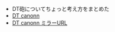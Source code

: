+ DT砲についてちょっと考え方をまとめた
+ [DT canonn](http://tinyurl.com/y46cqhtr)
+ [DT canonn ミラーURL](http://fumen.zui.jp/?v115@hghlCewhEeglBtAewhBeh0AeglwwBtwhRpg0Beywxh?Rpg0CeAtg0xhR4RpAeBtg0whR4glRpAeAth0whilJeAgWsA?lvs2A3HEfETYd9Al/m9BQoDfEY7w2BlvFLBYuDfET4JwBke?EfEXUb9AhghWCeQaEegWBPAeQaBehHAegWQLBPQaxSgHBeS?pR4xwgHCeAtglR4xhxwAeBtglQ4xhg0xwAeAthlQ4i0JeAA?P5Al/PVB4pDfET4BBClvs2A1sDfETY9KBlvs2AUuDfETY9K?BUNKSA1d0KBFY3JBmBhRA1d8UBSAAAAhghlIeglFeh0Aegl?Feg0Ieg0meAAPeAlP52BUDEfEWUDVBl/m9Bk0DfEToH6Alv?s2AWhAAA3gV4xeAAPkAl/m9BQoDfEVrOOBlPZOBjDEfETYO?6Alvs2AYDEfET4xRBvhBFlBdqQwAlvs2AjoDfETYhLBlvs2?AlDEfETIPSBlvs2AFCEfETY5OBlvs2AlDEfEm585A3gH8Ae?I8AeI8gWg0H8Aeg0F8JeAAPqAlvs2A1sDfETY9KBlvs2AUu?DfETY9KBlPBBCWrDfET4JwBlvs2A4lAAAvhAVXQNAUYHDBQ?huRA1dEEBiAAAAZgg0IewhHexhQL/eAAPNAKYHDBQhuRA1d?EEBiAAAAZggHIegHHehHAfSXQNAMYHDBQhuRA1dEEBiAAAA?kggWGeSawh+eAAPPAJYHDBQRsRA1dkRBy2hBAsgTaGeFAxe?AAPCBlvs2A1sDfEToABBlvs2A2BEfEY2uHBlPp9B3sDfE1C?CLBlvs2A2BEfEVULEBlPiOBWrDfET4x2Alvs2AWkAAAZgg0?Ieg0Heh0R4GeR41eAAPOAzPEfET4xRBlvs2AUzAAAkgg0Ie?QawDGeRa1eAAPOAqPEfET4xRBlvs2AUzAAAkggHIegHglGe?BPgl0eAAPOAsPEfET4xRBlvs2AUzAAAZggHIewhQ4Gexhww?gWGeSp0eAAPOAUdEfET4xRBlvs2AUzAAANgBtIeBtHeQpAP?wDGeBPAfAAPVAUn7SA1d0KB4XHDBQ+ESA1d0KBkAAAAagE8?h0CeE8g0EeD8g0FeC8xeAAPkAlP62A21DfEVJ4ABlvs2AWD?EfETY9KBlvs2A4pDfET4BLBvhBFbBdgQeAlvs2AjoDfETYh?LBlvs2AlztXEJ5krDlfnBCwZAAA/gBPFeC8AtAPGeA8AeAA?GeA8AeAAOeAAPwAlvdOBRJEfEToABBl/m9BSGEfET4p9Bl/?m9BSGEfE5fmzBlvs2A1pDfET4ZOBrgR4Feg0R4Gei0ueAAP?aAzPEfET4x2Alvs2A2sDfETo/AClvs2A4xAAAqgwwhWFegl?whgWGeilueAAPxAUYHDBwFhRA1mk2A2XHDBwvnRA1d0KBCY?nQBmxLSA1dEEB0XHDBw/NSA1dkRBhAAAAZghlT4EeglT4Ae?QLxhAeglT4BAwhBeU4BAgWCeT4neAAPIAsPEfEToo9AYgQ4?wwgWzDBeR4AegWzDBexSBeQLyDAewwwSQpAewDQLyDxwQaC?eQLyDneAAP8AlP62AQxDfET4hzBlvs2AYrDfEX2NEBlvs2A?4pDfETYmzBlvs2A2BEfETYOVBlPBBCzyDfETYNEBvhAAAA)


